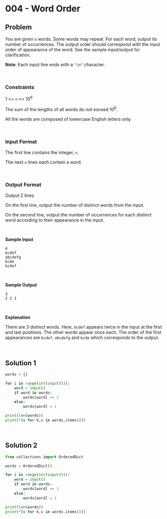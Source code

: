 # 004 - Word Order


## Problem


You are given `n` words. Some words may repeat. For each word, output its number of occurrences. The output order should correspond with the input order of appearance of the word. See the sample input/output for clarification.

**Note**: Each input line ends with a `"\n"` character.


<br>


### Constraints


1 <= `n` <= 10<sup>6</sup>

The sum of the lengths of all words do not exceed 10<sup>6</sup>.

All the words are composed of lowercase English letters only.



<br>

### Input Format

The first line contains the integer, `n`.

The next `n` lines each contain a word.



<br>



### Output Format

Output 2 lines.

On the first line, output the number of distinct words from the input.

On the second line, output the number of occurrences for each distinct word according to their appearance in the input.

<br>



**Sample Input**



```
4
bcdef
abcdefg
bcde
bcdef
```

<br>


**Sample Output**



```
3
2 1 1
```



<br>

**Explanation**

There are 3 distinct words. Here, `bcdef` appears twice in the input at the first and last positions. The other words appear once each. The order of the first appearances are `bcdef`,  `abcdefg` and `bcde` which corresponds to the output.


<br>


## Solution 1

```python
words = {}

for i in range(int(input())):
    word = input()
    if word in words:
        words[word] += 1
    else:
        words[word] = 1

print(len(words))
print(*[v for k,v in words.items()])
```


<br>


## Solution 2

```python
from collections import OrderedDict

words = OrderedDict()

for i in range(int(input())):
    word = input()
    if word in words:
        words[word] += 1
    else:
        words[word] = 1

print(len(words))
print(*[v for k,v in words.items()])
```

